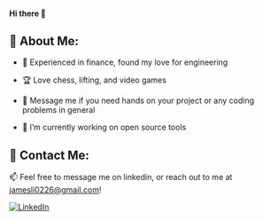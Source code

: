 #### Hi there 👋

<!--
**Jxmes-Li/Jxmes-Li** is a ✨ _special_ ✨ repository because its `README.md` (this file) appears on your GitHub profile.

Here are some ideas to get you started:
- 🔭 I’m currently working on ... making this
- 🌱 I’m currently learning ...
- 👯 I’m looking to collaborate on ...
- 🤔 I’m looking for help with ...
- 💬 Ask me about ...
- 📫 How to reach me: ...
- 😄 Pronouns: ...
- ⚡ Fun fact: ...
-->


## 💫 About Me:

- 📖 Experienced in finance, found my love for engineering

- 🏆 Love chess, lifting, and video games

- 🤔 Message me if you need hands on your project or any coding problems in general

- 🔭 I’m currently working on open source tools



## 💬 Contact Me:

📫 Feel free to message me on linkedin, or reach out to me at [jamesli0226@gmail.com](mailto:jamesli0226@gmail.com)!

[![LinkedIn](https://img.shields.io/badge/LinkedIn-%230077B5.svg?logo=linkedin&logoColor=white)](https://www.linkedin.com/in/jamesli0226/) 
